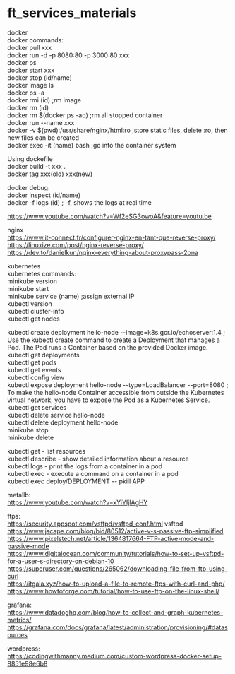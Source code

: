 # ft_services_materials

docker <br />
docker commands:<br />
docker pull xxx <br />
docker run -d -p 8080:80 -p 3000:80 xxx <br />
docker ps <br />
docker start xxx <br />
docker stop (id/name) <br />
docker image ls <br />
docker ps -a <br />
docker rmi (id) ;rm image <br />
docker rm (id) <br />
docker rm $(docker ps -aq) ;rm all stopped container  <br />
docker run --name xxx <br />
docker -v $(pwd):/usr/share/nginx/html:ro ;store static files, delete :ro, then new files can be created <br />
docker exec -it (name) bash ;go into the container system <br />

Using dockefile <br />
docker build -t xxx . <br />
docker tag xxx(old) xxx(new) <br />

docker debug: <br />
docker inspect (id/name) <br />
docker -f logs (id) ; -f, shows the logs at real time<br />

https://www.youtube.com/watch?v=Wf2eSG3owoA&feature=youtu.be<br />

nginx<br />
https://www.it-connect.fr/configurer-nginx-en-tant-que-reverse-proxy/ <br />
https://linuxize.com/post/nginx-reverse-proxy/ <br />
https://dev.to/danielkun/nginx-everything-about-proxypass-2ona <br />

kubernetes <br />
kubernetes commands: <br />
minikube version <br />
minikube start <br />
minikube service (name) ;assign  external IP<br /> 
kubectl version <br />
kubectl cluster-info <br />
kubectl get nodes <br />

kubectl create deployment hello-node --image=k8s.gcr.io/echoserver:1.4 ; Use the kubectl create command to create a Deployment that manages a Pod. The Pod runs a Container based on the provided Docker image. <br />
kubectl get deployments <br />
kubectl get pods <br />
kubectl get events <br />
kubectl config view <br />
kubectl expose deployment hello-node --type=LoadBalancer --port=8080 ; To make the hello-node Container accessible from outside the Kubernetes virtual network, you have to expose the Pod as a Kubernetes Service. <br />
kubectl get services <br />
kubectl delete service hello-node <br />
kubectl delete deployment hello-node <br />
minikube stop <br />
minikube delete <br />

kubectl get - list resources <br />
kubectl describe - show detailed information about a resource <br />
kubectl logs - print the logs from a container in a pod <br />
kubectl exec - execute a command on a container in a pod <br />
kubectl exec deploy/DEPLOYMENT -- pkill APP <br />

metallb: <br />
https://www.youtube.com/watch?v=xYiYIjlAgHY<br />

ftps: <br />
https://security.appspot.com/vsftpd/vsftpd_conf.html vsftpd<br />
https://www.jscape.com/blog/bid/80512/active-v-s-passive-ftp-simplified <br /> 
https://www.pixelstech.net/article/1364817664-FTP-active-mode-and-passive-mode<br />
https://www.digitalocean.com/community/tutorials/how-to-set-up-vsftpd-for-a-user-s-directory-on-debian-10 <br />
https://superuser.com/questions/265062/downloading-file-from-ftp-using-curl <br />
https://itgala.xyz/how-to-upload-a-file-to-remote-ftps-with-curl-and-php/ <br />
https://www.howtoforge.com/tutorial/how-to-use-ftp-on-the-linux-shell/ <br />

grafana: <br />
https://www.datadoghq.com/blog/how-to-collect-and-graph-kubernetes-metrics/ <br />
https://grafana.com/docs/grafana/latest/administration/provisioning/#datasources <br />

wordpress: <br />
https://codingwithmanny.medium.com/custom-wordpress-docker-setup-8851e98e6b8<br />


